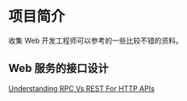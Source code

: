 # 项目简介
收集 Web 开发工程师可以参考的一些比较不错的资料。

## Web 服务的接口设计
[Understanding RPC Vs REST For HTTP APIs](https://www.smashingmagazine.com/2016/09/understanding-rest-and-rpc-for-http-apis/)
